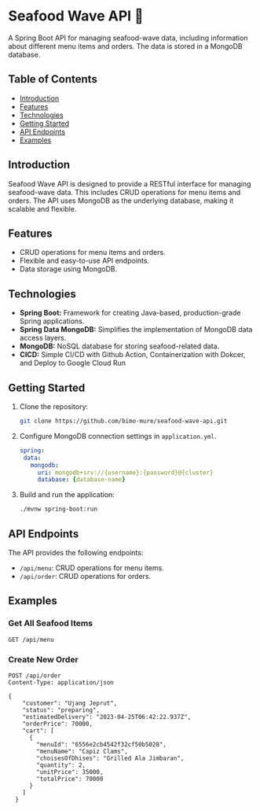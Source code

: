 # Seafood Wave API 🦀

A Spring Boot API for managing seafood-wave data, including information about different menu items and orders. The data is stored in a MongoDB database.

## Table of Contents

- [Introduction](#introduction)
- [Features](#features)
- [Technologies](#technologies)
- [Getting Started](#getting-started)
- [API Endpoints](#api-endpoints)
- [Examples](#examples)

## Introduction

Seafood Wave API is designed to provide a RESTful interface for managing seafood-wave data. This includes CRUD operations for menu items and orders. The API uses MongoDB as the underlying database, making it scalable and flexible.

## Features

- CRUD operations for menu items and orders.
- Flexible and easy-to-use API endpoints.
- Data storage using MongoDB.

## Technologies

- **Spring Boot:** Framework for creating Java-based, production-grade Spring applications.
- **Spring Data MongoDB:** Simplifies the implementation of MongoDB data access layers.
- **MongoDB:** NoSQL database for storing seafood-related data.
- **CICD:** Simple CI/CD with Github Action, Containerization with Dokcer, and Deploy to Google Cloud Run
## Getting Started

1. Clone the repository:

    ```bash
    git clone https://github.com/bimo-mure/seafood-wave-api.git
    ```

2. Configure MongoDB connection settings in `application.yml`.

    ```application.yml
   spring:
     data:
       mongodb:
         uri: mongodb+srv://{username}:{password}@{cluster}
         database: {database-name}
    ```

3. Build and run the application:

    ```bash
    ./mvnw spring-boot:run
    ```

## API Endpoints

The API provides the following endpoints:

- `/api/menu`: CRUD operations for menu items.
- `/api/order`: CRUD operations for orders.

## Examples

### Get All Seafood Items

```http
GET /api/menu
```

### Create New Order
```http
POST /api/order
Content-Type: application/json

{
    "customer": "Ujang Jeprut",
    "status": "preparing",
    "estimatedDelivery": "2023-04-25T06:42:22.937Z",
    "orderPrice": 70000,
    "cart": [
      {
        "menuId": "6556e2cb4542f32cf50b5028",
        "menuName": "Capiz Clams",
        "choisesOfDhises": "Grilled Ala Jimbaran",
        "quantity": 2,
        "unitPrice": 35000,
        "totalPrice": 70000
      }
    ]
  }
```
